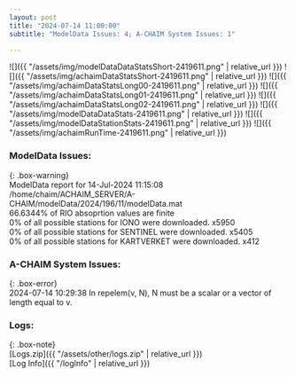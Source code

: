 ```yaml
---
layout: post
title: "2024-07-14 11:00:00"
subtitle: "ModelData Issues: 4; A-CHAIM System Issues: 1"

---
```


![]({{ "/assets/img/modelDataDataStatsShort-2419611.png" | relative_url }})
![]({{ "/assets/img/achaimDataStatsShort-2419611.png" | relative_url }})
![]({{ "/assets/img/achaimDataStatsLong00-2419611.png" | relative_url }})
![]({{ "/assets/img/achaimDataStatsLong01-2419611.png" | relative_url }})
![]({{ "/assets/img/achaimDataStatsLong02-2419611.png" | relative_url }})
![]({{ "/assets/img/modelDataDataStats-2419611.png" | relative_url }})
![]({{ "/assets/img/modelDataStationStats-2419611.png" | relative_url }})
![]({{ "/assets/img/achaimRunTime-2419611.png" | relative_url }})


### ModelData Issues:  
  
{: .box-warning}  
 ModelData report for 14-Jul-2024 11:15:08   
 /home/chaim/ACHAIM_SERVER/A-CHAIM/modelData/2024/196/11/modelData.mat   
 66.6344% of RIO absoprtion values are finite   
 0% of all possible stations for IONO were downloaded. x5950   
 0% of all possible stations for SENTINEL were downloaded. x5405   
 0% of all possible stations for KARTVERKET were downloaded. x412   
  
### A-CHAIM System Issues:  
  
{: .box-error}  
2024-07-14 10:29:38 In repelem(v, N), N must be a scalar or a vector of length equal to v.  

### Logs:  
  
{: .box-note}  
[Logs.zip]({{ "/assets/other/logs.zip" | relative_url }})  
[Log Info]({{ "/logInfo" | relative_url }})  
